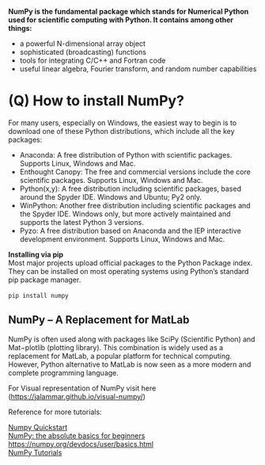 **NumPy is the fundamental package which stands for Numerical Python used for scientific computing with Python. It contains among other things:**
* a powerful N-dimensional array object
* sophisticated (broadcasting) functions
*	tools for integrating C/C++ and Fortran code
*	useful linear algebra, Fourier transform, and random number capabilities

# (Q) How to install NumPy?

For many users, especially on Windows, the easiest way to begin is to download one of these Python distributions, which include all the key packages:
*	Anaconda: A free distribution of Python with scientific packages. Supports Linux, Windows and Mac.
*	Enthought Canopy: The free and commercial versions include the core scientific packages. Supports Linux, Windows and Mac.
*	Python(x,y): A free distribution including scientific packages, based around the Spyder IDE. Windows and Ubuntu; Py2 only.
*	WinPython: Another free distribution including scientific packages and the Spyder IDE. Windows only, but more actively maintained and supports the latest Python 3 versions.
*	Pyzo: A free distribution based on Anaconda and the IEP interactive development environment. Supports Linux, Windows and Mac.

**Installing via pip**
</br> Most major projects upload official packages to the Python Package index. They can be installed on most operating systems using Python’s standard pip package manager.
</br>
</br>`pip install numpy`

## NumPy – A Replacement for MatLab</br>
NumPy is often used along with packages like SciPy (Scientific Python) and Mat−plotlib (plotting library). This combination is widely used as a replacement for MatLab, a popular platform for technical computing. However, Python alternative to MatLab is now seen as a more modern and complete programming language.


For Visual representation of NumPy visit here
(https://jalammar.github.io/visual-numpy/)

Reference for more tutorials:

<a href="https://numpy.org/devdocs/user/quickstart.html#further-reading">Numpy Quickstart</a><br>
<a href="https://numpy.org/devdocs/user/absolute_beginners.html">NumPy: the absolute basics for beginners</a><br>
<a href="https://numpy.org/devdocs/user/basics.html">https://numpy.org/devdocs/user/basics.html</a><br>
<a href="https://numpy.org/devdocs/user/tutorials_index.html">NumPy Tutorials</a><br>
